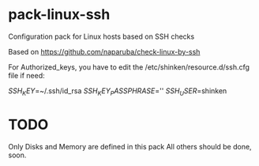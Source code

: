 pack-linux-ssh
===============

Configuration pack for Linux hosts based on SSH checks

Based on https://github.com/naparuba/check-linux-by-ssh

For Authorized_keys, you have to edit the /etc/shinken/resource.d/ssh.cfg file if need:

$SSH_KEY$=~/.ssh/id_rsa
$SSH_KEY_PASSPHRASE$=''
$SSH_USER$=shinken


TODO
===============

Only Disks and Memory are defined in this pack
All others should be done, soon.
